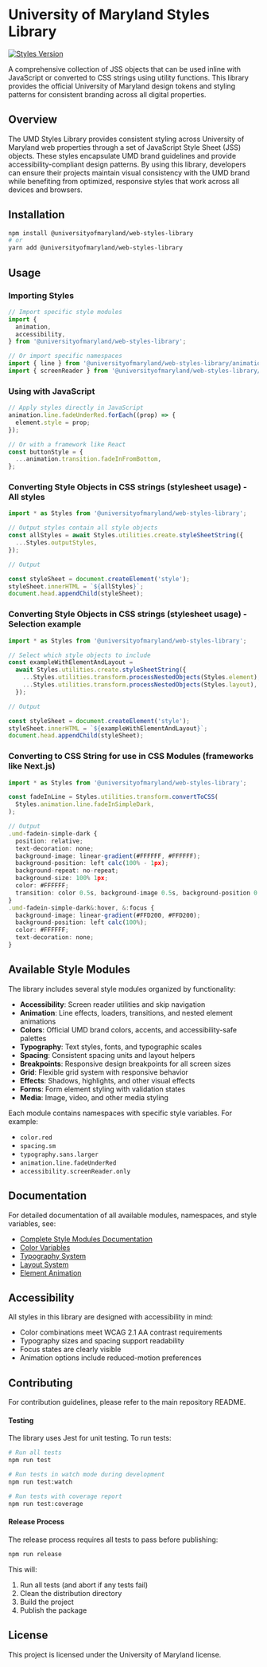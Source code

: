 # University of Maryland Styles Library

[![Styles Version](https://img.shields.io/badge/Styles-v1.1.1-blue)](https://www.npmjs.com/package/@universityofmaryland/web-styles-library)

A comprehensive collection of JSS objects that can be used inline with JavaScript or converted to CSS strings using utility functions. This library provides the official University of Maryland design tokens and styling patterns for consistent branding across all digital properties.

## Overview

The UMD Styles Library provides consistent styling across University of Maryland web properties through a set of JavaScript Style Sheet (JSS) objects. These styles encapsulate UMD brand guidelines and provide accessibility-compliant design patterns. By using this library, developers can ensure their projects maintain visual consistency with the UMD brand while benefiting from optimized, responsive styles that work across all devices and browsers.

## Installation

```bash
npm install @universityofmaryland/web-styles-library
# or
yarn add @universityofmaryland/web-styles-library
```

## Usage

### Importing Styles

```typescript
// Import specific style modules
import {
  animation,
  accessibility,
} from '@universityofmaryland/web-styles-library';

// Or import specific namespaces
import { line } from '@universityofmaryland/web-styles-library/animation';
import { screenReader } from '@universityofmaryland/web-styles-library/accessibility';
```

### Using with JavaScript

```typescript
// Apply styles directly in JavaScript
animation.line.fadeUnderRed.forEach((prop) => {
  element.style = prop;
});

// Or with a framework like React
const buttonStyle = {
  ...animation.transition.fadeInFromBottom,
};
```

### Converting Style Objects in CSS strings (stylesheet usage) - All styles

```typescript
import * as Styles from '@universityofmaryland/web-styles-library';

// Output styles contain all style objects
const allStyles = await Styles.utilities.create.styleSheetString({
  ...Styles.outputStyles,
});

// Output

const styleSheet = document.createElement('style');
styleSheet.innerHTML = `${allStyles}`;
document.head.appendChild(styleSheet);
```

### Converting Style Objects in CSS strings (stylesheet usage) - Selection example

```typescript
import * as Styles from '@universityofmaryland/web-styles-library';

// Select which style objects to include
const exampleWithElementAndLayout =
  await Styles.utilities.create.styleSheetString({
    ...Styles.utilities.transform.processNestedObjects(Styles.element),
    ...Styles.utilities.transform.processNestedObjects(Styles.layout),
  });

// Output

const styleSheet = document.createElement('style');
styleSheet.innerHTML = `${exampleWithElementAndLayout}`;
document.head.appendChild(styleSheet);
```

### Converting to CSS String for use in CSS Modules (frameworks like Next.js)

```typescript
import * as Styles from '@universityofmaryland/web-styles-library';

const fadeInLine = Styles.utilities.transform.convertToCSS(
  Styles.animation.line.fadeInSimpleDark,
);

// Output
.umd-fadein-simple-dark {
  position: relative;
  text-decoration: none;
  background-image: linear-gradient(#FFFFFF, #FFFFFF);
  background-position: left calc(100% - 1px);
  background-repeat: no-repeat;
  background-size: 100% 1px;
  color: #FFFFFF;
  transition: color 0.5s, background-image 0.5s, background-position 0.5s;
}
.umd-fadein-simple-dark&:hover, &:focus {
  background-image: linear-gradient(#FFD200, #FFD200);
  background-position: left calc(100%);
  color: #FFFFFF;
  text-decoration: none;
}
```

## Available Style Modules

The library includes several style modules organized by functionality:

- **Accessibility**: Screen reader utilities and skip navigation
- **Animation**: Line effects, loaders, transitions, and nested element animations
- **Colors**: Official UMD brand colors, accents, and accessibility-safe palettes
- **Typography**: Text styles, fonts, and typographic scales
- **Spacing**: Consistent spacing units and layout helpers
- **Breakpoints**: Responsive design breakpoints for all screen sizes
- **Grid**: Flexible grid system with responsive behavior
- **Effects**: Shadows, highlights, and other visual effects
- **Forms**: Form element styling with validation states
- **Media**: Image, video, and other media styling

Each module contains namespaces with specific style variables. For example:

- `color.red`
- `spacing.sm`
- `typography.sans.larger`
- `animation.line.fadeUnderRed`
- `accessibility.screenReader.only`

## Documentation

For detailed documentation of all available modules, namespaces, and style variables, see:

- [Complete Style Modules Documentation](https://umd-digital.github.io/design-system/styles/modules.html)
- [Color Variables](https://umd-digital.github.io/design-system/styles/variables/token.color.html)
- [Typography System](https://umd-digital.github.io/design-system/styles/modules/typography.html)
- [Layout System](https://umd-digital.github.io/design-system/styles/modules/layout.html)
- [Element Animation](https://umd-digital.github.io/design-system/styles/modules/animation.html)

## Accessibility

All styles in this library are designed with accessibility in mind:

- Color combinations meet WCAG 2.1 AA contrast requirements
- Typography sizes and spacing support readability
- Focus states are clearly visible
- Animation options include reduced-motion preferences

## Contributing

For contribution guidelines, please refer to the main repository README.

#### Testing

The library uses Jest for unit testing. To run tests:

```bash
# Run all tests
npm run test

# Run tests in watch mode during development
npm run test:watch

# Run tests with coverage report
npm run test:coverage
```

#### Release Process

The release process requires all tests to pass before publishing:

```bash
npm run release
```

This will:

1. Run all tests (and abort if any tests fail)
2. Clean the distribution directory
3. Build the project
4. Publish the package

## License

This project is licensed under the University of Maryland license.
